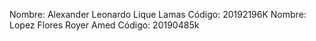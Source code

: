 
Nombre: Alexander Leonardo Lique Lamas
Código: 20192196K
Nombre: Lopez Flores Royer Amed
Código: 20190485k
